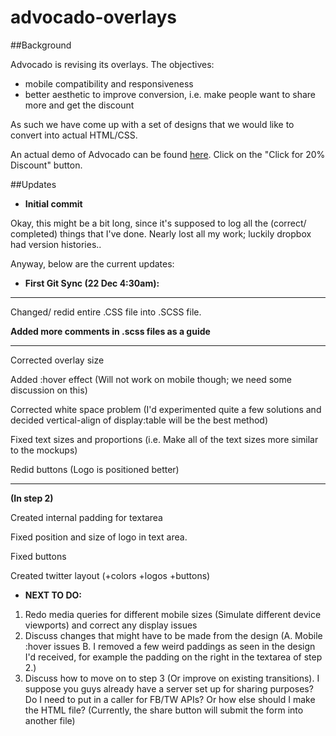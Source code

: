 advocado-overlays
=================

##Background

Advocado is revising its overlays. The objectives:

* mobile compatibility and responsiveness
* better aesthetic to improve conversion, i.e. make people want to share more and get the discount

As such we have come up with a set of designs that we would like to convert into actual HTML/CSS. 

An actual demo of Advocado can be found [here](http://www.goodnightmacaroon.co/collections/biggest-christmas-sale/products/pea-coat-double-breasted). Click on the "Click for 20% Discount" button.

##Updates

* __Initial commit__

Okay, this might be a bit long, since it's supposed to log all the (correct/ completed) things that I've done.
Nearly lost all my work; luckily dropbox had version histories.. 

Anyway, below are the current updates:

* __First Git Sync (22 Dec 4:30am):__

-----
Changed/ redid entire .CSS file into .SCSS file.

__Added more comments in .scss files as a guide__

-----
Corrected overlay size

Added :hover effect (Will not work on mobile though; we need some discussion on this) 

Corrected white space problem (I'd experimented quite a few solutions and decided vertical-align of display:table will be the best method)

Fixed text sizes and proportions (i.e. Make all of the text sizes more similar to the mockups)

Redid buttons (Logo is positioned better)

-----
__(In step 2)__

Created internal padding for textarea

Fixed position and size of logo in text area.

Fixed buttons

Created twitter layout (+colors +logos +buttons)


* __NEXT TO DO:__

1. Redo media queries for different mobile sizes (Simulate different device viewports) and correct any display issues
2. Discuss changes that might have to be made from the design (A. Mobile :hover issues B. I removed a few weird paddings as seen in the design I'd received, for example the padding on the right in the textarea of step 2.)
3. Discuss how to move on to step 3 (Or improve on existing transitions). I suppose you guys already have a server set up for sharing purposes? Do I need to put in a caller for FB/TW APIs? Or how else should I make the HTML file? (Currently, the share button will submit the form into another file)
